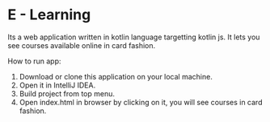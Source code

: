 # E - Learning

Its a web application written in kotlin language targetting kotlin js. It lets you see courses available online in card fashion.

How to run app:
1. Download or clone this application on your local machine.
2. Open it in IntelliJ IDEA.
3. Build project from top menu.
4. Open index.html in browser by clicking on it, you will see courses in card fashion.
